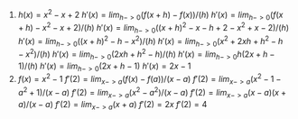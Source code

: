 1. $h(x) = x^2 - x + 2$
$h'(x) = lim_{h->0} (f(x + h) - f(x)) / (h)$
$h'(x) = lim_{h->0} (f(x + h) - x^2 - x + 2) / (h)$
$h'(x) = lim_{h->0} ((x + h)^2 - x - h + 2 - x^2 + x - 2) / (h)$
$h'(x) = lim_{h->0} ((x + h)^2 - h - x^2) / (h)$
$h'(x) = lim_{h->0} (x^2 + 2xh + h^2 - h - x^2) / (h)$
$h'(x) = lim_{h->0} (2xh + h^2 - h) / (h)$
$h'(x) = lim_{h->0} h(2x + h - 1) / (h)$
$h'(x) = lim_{h->0} (2x + h - 1)$
$h'(x) = 2x - 1$
2. $f(x) = x^2 - 1$
    $f'(2) = lim_{x->a} (f(x) - f(a)) / (x-a)$
	$f'(2) = lim_{x->a} (x^2 - 1 - a^2 + 1) / (x-a)$
	$f'(2) = lim_{x->a} (x^2 - a^2) / (x-a)$
	$f'(2) = lim_{x->a} (x-a)(x+a) / (x-a)$
	$f'(2) = lim_{x->a} (x+a)$
	$f'(2) = 2x$
	$f'(2) = 4$